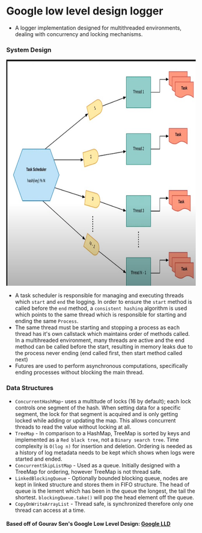 # Google low level design logger

- A logger implementation designed for multithreaded environments, dealing with concurrency and locking mechanisms. 

### System Design

<p>
    <img src="logging_algorithm.jpg" width="1200" height="600" />
</p>

- A task scheduler is responsible for managing and executing threads which `start` and `end` the logging. In order to ensure the `start` method is called before the `end` method,
a `consistent hashing` algorithm is used which points to the same thread which is responsible for starting and ending the same `Process`. 
- The same thread must be starting and stopping a process as each thread has it's own callstack which maintains order of methods called. In a multihreaded environment, many threads are active and the end method can be called before the start, resulting in memory leaks due to the process never ending (end called first, then start method called next)
- Futures are used to perform asynchronous computations, specifically ending processes without blocking the main thread.

### Data Structures

- `ConcurrentHashMap`- uses a multitude of locks (16 by default); each lock controls one segment of the hash. When setting data for a specific segment, 
the lock for that segment is acquired and is only getting locked while adding or updating the map. This allows concurrent threads to read the value without locking at all.
- `TreeMap` - In comparison to a HashMap, TreeMap is sorted by keys and implemented as a `Red black tree`, not a `Binary search tree`. Time complexity is `O(log n)` for insertion and deletion. Ordering is needed as a history of log metadata needs to be kept which shows when logs were started and ended.
- `ConcurrentSkipListMap` - Used as a queue. Initially designed with a TreeMap for ordering, however TreeMap is not thread safe. 
- `LinkedBlockingQueue` - Optionally bounded blocking queue, nodes are kept in linked structure and stores them in 
FIFO structure. The head of queue is the lement which has been in the queue the longest, the tail the shortest. 
`blockingQueue.take()` will pop the head element off the queue.
- `CopyOnWriteArrayList` - Thread safe, is synchronized therefore only one thread can access at a time.

#### Based off of Gourav Sen's Google Low Level Design: [Google LLD](https://github.com/coding-parrot/projects)
